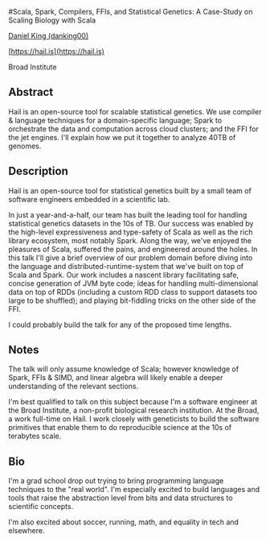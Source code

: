 #Scala, Spark, Compilers, FFIs, and Statistical Genetics: A Case-Study on Scaling Biology with Scala

[Daniel King (danking00)](http://twitter.com/danking00)

[https://hail.is](https://hail.is)

Broad Institute

## Abstract

Hail is an open-source tool for scalable statistical genetics. We use compiler & language techniques for a domain-specific language; Spark to orchestrate the data and computation across cloud clusters; and the FFI for the jet engines. I'll explain how we put it together to analyze 40TB of genomes.

## Description

Hail is an open-source tool for statistical genetics built by a small team of software engineers embedded in a scientific lab.

In just a year-and-a-half, our team has built the leading tool for handling statistical genetics datasets in the 10s of TB. Our success was enabled by the high-level expressiveness and type-safety of Scala as well as the rich library ecosystem, most notably Spark. Along the way, we've enjoyed the pleasures of Scala, suffered the pains, and engineered around the holes. In this talk I'll give a brief overview of our problem domain before diving into the language and distributed-runtime-system that we've built on top of Scala and Spark. Our work includes a nascent library facilitating safe, concise generation of JVM byte code; ideas for handling multi-dimensional data on top of RDDs (including a custom RDD class to support datasets too large to be shuffled); and playing bit-fiddling tricks on the other side of the FFI.

I could probably build the talk for any of the proposed time lengths.

## Notes

The talk will only assume knowledge of Scala; however knowledge of Spark, FFIs & SIMD, and linear algebra will likely enable a deeper understanding of the relevant sections.

I'm best qualified to talk on this subject because I'm a software engineer at the Broad Institute, a non-profit biological research institution. At the Broad, a work full-time on Hail. I work closely with geneticists to build the software primitives that enable them to do reproducible science at the 10s of terabytes scale.

## Bio
  
I'm a grad school drop out trying to bring programming language techniques to the "real world". I'm especially excited to build languages and tools that raise the abstraction level from bits and data structures to scientific concepts.

I'm also excited about soccer, running, math, and equality in tech and elsewhere.